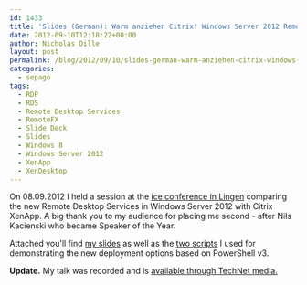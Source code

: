 ```yaml
---
id: 1433
title: 'Slides (German): Warm anziehen Citrix! Windows Server 2012 Remote Desktop Services stehen vor der T&uuml;r'
date: 2012-09-10T12:18:22+00:00
author: Nicholas Dille
layout: post
permalink: /blog/2012/09/10/slides-german-warm-anziehen-citrix-windows-server-2012-remote-desktop-services-stehen-vor-der-tr/
categories:
  - sepago
tags:
  - RDP
  - RDS
  - Remote Desktop Services
  - RemoteFX
  - Slide Deck
  - Slides
  - Windows 8
  - Windows Server 2012
  - XenApp
  - XenDesktop
---
```

On 08.09.2012 I held a session at the [ice conference in Lingen](http://www.ice-lingen.de/) comparing the new Remote Desktop Services in Windows Server 2012 with Citrix XenApp. A big thank you to my audience for placing me second - after Nils Kacienski who became Speaker of the Year.

<!--more-->

Attached you'll find [my slides](/assets/2012/09/ice-2012-Nicholas-Dille-Windows-Server-2012-RDS.pdf) as well as the [two scripts](/assets/2012/09/ice-2012-Nicholas-Dille-Windows-Server-2012-RDS.zip) I used for demonstrating the new deployment options based on PowerShell v3.

**Update.** My talk was recorded and is [available through TechNet media.](https://msevents.microsoft.com/CUI/EventDetail.aspx?EventID=1032532012)
